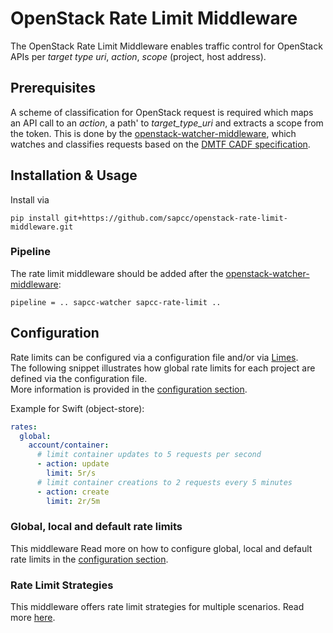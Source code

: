 OpenStack Rate Limit Middleware
===============================

The OpenStack Rate Limit Middleware enables traffic control for OpenStack APIs per *target type uri*, *action*, *scope* (project, host address).

Prerequisites
-------------

A scheme of classification for OpenStack request is required which maps an API call to an *action*, a path' to *target_type_uri*  and 
extracts a scope from the token.
This is done by the [openstack-watcher-middleware](https://github.com/sapcc/openstack-watcher-middleware), 
which watches and classifies requests based on the [DMTF CADF specification](https://www.dmtf.org/standards/cadf).

## Installation & Usage

Install via
```
pip install git+https://github.com/sapcc/openstack-rate-limit-middleware.git 
```

### Pipeline 

The rate limit middleware should be added after the [openstack-watcher-middleware](https://github.com/sapcc/openstack-watcher-middleware):
```
pipeline = .. sapcc-watcher sapcc-rate-limit ..
```

## Configuration

Rate limits can be configured via a configuration file and/or via [Limes](https://github.com/sapcc/limes).  
The following snippet illustrates how global rate limits for each project are defined via the configuration file.  
More information is provided in the [configuration section](./docs/configuration.md).

Example for Swift (object-store):
```yaml
rates:
  global:
    account/container:
      # limit container updates to 5 requests per second
      - action: update  
        limit: 5r/s
      # limit container creations to 2 requests every 5 minutes
      - action: create 
        limit: 2r/5m
``` 

### Global, local and default rate limits

This middleware 
Read more on how to configure global, local and default rate limits in the [configuration section](./docs/configuration.md).


### Rate Limit Strategies

This middleware offers rate limit strategies for multiple scenarios. Read more [here](./docs/strategies.md#strategies).
